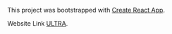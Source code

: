 This project was bootstrapped with [Create React App](https://github.com/facebook/create-react-app).

Website Link [ULTRA](https://ultra-reactjs.netlify.app/).
